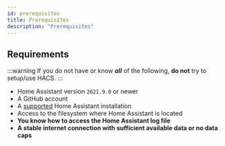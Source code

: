 ```yaml
---
id: prerequisites
title: Prerequisites
description: "Prerequisites"
---
```


## Requirements

:::warning
If you do not have or know **_all_** of the following, **do not** try to setup/use HACS.
:::

- Home Assistant version `2021.9.0` or newer
- A GitHub account
- A [supported](https://github.com/home-assistant/architecture/blob/master/adr/0012-define-supported-installation-method.md) Home Assistant installation
- Access to the filesystem where Home Assistant is located
- **You know how to access the Home Assistant log file**
- **A stable internet connection with sufficient available data or no data caps**
